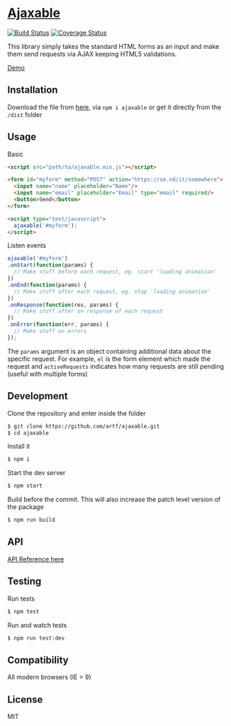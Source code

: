 # [Ajaxable](https://ajaxable.js.org/)

[![Build Status](https://travis-ci.org/artf/ajaxable.svg?branch=master)](https://travis-ci.org/artf/ajaxable)
[![Coverage Status](https://coveralls.io/repos/github/artf/ajaxable/badge.svg?branch=master)](https://coveralls.io/github/artf/ajaxable?branch=master)

This library simply takes the standard HTML forms as an input and make them send requests via AJAX keeping HTML5 validations.

[Demo](https://ajaxable.js.org/)


## Installation

Download the file from [here](https://cdn.rawgit.com/artf/ajaxable/master/dist/ajaxable.min.js), via `npm i ajaxable` or get it directly from the `/dist` folder


## Usage

Basic

```html
<script src="path/to/ajaxable.min.js"></script>

<form id="myform" method="POST" action="https://se.nd/it/somewhere">
  <input name="name" placeholder="Name"/>
  <input name="email" placeholder="Email" type="email" required/>
  <button>Send</button>
</form>

<script type="text/javascript">
  ajaxable('#myform');
</script>
```

Listen events

```js
ajaxable('#myform')
.onStart(function(params) {
  // Make stuff before each request, eg. start 'loading animation'
})
.onEnd(function(params) {
  // Make stuff after each request, eg. stop 'loading animation'
})
.onResponse(function(res, params) {
  // Make stuff after on response of each request
})
.onError(function(err, params) {
  // Make stuff on errors
});
```
The `params` argument is an object containing additional data about the specific request. For example, `el` is the form element which made the request and `activeRequests` indicates how many requests are still pending (useful with multiple forms)


## Development

Clone the repository and enter inside the folder

```sh
$ git clone https://github.com/artf/ajaxable.git
$ cd ajaxable
```

Install it

```sh
$ npm i
```

Start the dev server

```sh
$ npm start
```

Build before the commit. This will also increase the patch level version of the package

```sh
$ npm run build
```


## API

[API Reference here](./docs/API.md)


## Testing

Run tests

```sh
$ npm test
```

Run and watch tests

```sh
$ npm run test:dev
```

## Compatibility

All modern browsers (IE > 9)

## License

MIT
